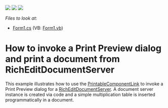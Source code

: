 <!-- default badges list -->
![](https://img.shields.io/endpoint?url=https://codecentral.devexpress.com/api/v1/VersionRange/128608313/13.1.6%2B)
[![](https://img.shields.io/badge/Open_in_DevExpress_Support_Center-FF7200?style=flat-square&logo=DevExpress&logoColor=white)](https://supportcenter.devexpress.com/ticket/details/E3190)
[![](https://img.shields.io/badge/📖_How_to_use_DevExpress_Examples-e9f6fc?style=flat-square)](https://docs.devexpress.com/GeneralInformation/403183)
<!-- default badges end -->
<!-- default file list -->
*Files to look at*:

* [Form1.cs](./CS/RichEditDocumentServer-Printing/Form1.cs) (VB: [Form1.vb](./VB/RichEditDocumentServer-Printing/Form1.vb))
<!-- default file list end -->
# How to invoke a Print Preview dialog and print a document from RichEditDocumentServer


<p>This example illustrates how to use the <a href="http://documentation.devexpress.com/#WindowsForms/clsDevExpressXtraPrintingPrintableComponentLinktopic"><u>PrintableComponentLink</u></a> to invoke a Print Preview dialog for a <a href="http://help.devexpress.com/#DocumentServer/clsDevExpressXtraRichEditRichEditDocumentServertopic"><u>RichEditDocumentServer</u></a>. A document server instance is created via code and a simple multiplication table is inserted programmatically in a document.</p>

<br/>


